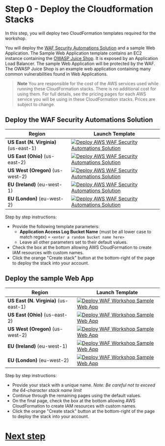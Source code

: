# Step 0 - Deploy the Cloudformation Stacks

In this step, you will deploy two CloudFormation templates required for the workshop.

You will deploy the [WAF Security Automations Solution](https://aws.amazon.com/solutions/aws-waf-security-automations/) and a sample Web Application. The Sample Web Application template contains an EC2 instance containing the [OWASP Juice Shop](https://www2.owasp.org/www-project-juice-shop/). It is exposed by an Application Load Balancer. The sample Web Application will be protected by the WAF. The OWASP Juice Shop is an example web application containing many common vulnerabilities found in Web Applications.

> **Note**
You are responsible for the cost of the AWS services used while running these CloudFormation stacks. There is no additional cost for using them. For full details, see the pricing pages for each AWS service you will be using in these CloudFormation stacks. Prices are subject to change.

## Deploy the WAF Security Automations Solution

|Region|Launch Template|
|------|---------------|
|**US East (N. Virginia)** (us-east-1) | [![Deploy AWS WAF Security Automations Solution](deploy-to-aws.png)](https://console.aws.amazon.com/cloudformation/home?region=us-east-1#/stacks/create/review?stackName=AWSWAFSecurityAutomations&templateURL=https://s3.amazonaws.com/solutions-reference/aws-waf-security-automations/v2.3.0/aws-waf-security-automations.template&param_ActivateHttpFloodProtectionParam=yes%20-%20AWS%20Lambda%20log%20parser&param_ActivateScannersProbesProtectionParam=yes%20-%20Amazon%20Athena%20log%20parser&param_EndpointType=ALB)|
|**US East (Ohio)** (us-east-2) | [![Deploy AWS WAF Security Automations Solution](deploy-to-aws.png)](https://console.aws.amazon.com/cloudformation/home?region=us-east-2#/stacks/create/review?stackName=AWSWAFSecurityAutomations&templateURL=https://s3.amazonaws.com/solutions-reference/aws-waf-security-automations/v2.3.0/aws-waf-security-automations.template&param_ActivateHttpFloodProtectionParam=yes%20-%20AWS%20Lambda%20log%20parser&param_ActivateScannersProbesProtectionParam=yes%20-%20Amazon%20Athena%20log%20parser&param_EndpointType=ALB)|
|**US West (Oregon)** (us-west-2) | [![Deploy AWS WAF Security Automations Solution](deploy-to-aws.png)](https://console.aws.amazon.com/cloudformation/home?region=us-west-2#/stacks/create/review?stackName=AWSWAFSecurityAutomations&templateURL=https://s3.amazonaws.com/solutions-reference/aws-waf-security-automations/v2.3.0/aws-waf-security-automations.template&param_ActivateHttpFloodProtectionParam=yes%20-%20AWS%20Lambda%20log%20parser&param_ActivateScannersProbesProtectionParam=yes%20-%20Amazon%20Athena%20log%20parser&param_EndpointType=ALB)|
|**EU (Ireland)** (eu-west-1) | [![Deploy AWS WAF Security Automations Solution](deploy-to-aws.png)](https://console.aws.amazon.com/cloudformation/home?region=eu-west-1#/stacks/create/review?stackName=AWSWAFSecurityAutomations&templateURL=https://s3.amazonaws.com/solutions-reference/aws-waf-security-automations/v2.3.0/aws-waf-security-automations.template&param_ActivateHttpFloodProtectionParam=yes%20-%20AWS%20Lambda%20log%20parser&param_ActivateScannersProbesProtectionParam=yes%20-%20Amazon%20Athena%20log%20parser&param_EndpointType=ALB)|
|**EU (London)** (eu-west-2) | [![Deploy AWS WAF Security Automations Solution](deploy-to-aws.png)](https://console.aws.amazon.com/cloudformation/home?region=eu-west-2#/stacks/create/review?stackName=AWSWAFSecurityAutomations&templateURL=https://s3.amazonaws.com/solutions-reference/aws-waf-security-automations/v2.3.0/aws-waf-security-automations.template&param_ActivateHttpFloodProtectionParam=yes%20-%20AWS%20Lambda%20log%20parser&param_ActivateScannersProbesProtectionParam=yes%20-%20Amazon%20Athena%20log%20parser&param_EndpointType=ALB)|

Step by step instructions:
* Provide the following template parameters:
  * **Application Access Log Bucket Name** (must be all lower case to match regex) = `<enter a random bucket name here>`
  * Leave all other parameters set to their default values.
* Check the box at the bottom allowing AWS CloudFormation to create IAM resources with custom names.
* Click the orange "Create stack" button at the bottom-right of the page to deploy the stack into your account.

## Deploy the sample Web App

|Region|Launch Template|
|------|---------------|
|**US East (N. Virginia)** (us-east-1) | [![Deploy WAF Workshop Sample Web App](deploy-to-aws.png)](https://console.aws.amazon.com/cloudformation/home?region=us-east-1#/stacks/new?stackName=WAFWorkshopSampleWebApp&templateURL=https://solution-builders-us-east-1.s3.us-east-1.amazonaws.com/aws-waf-classic-workshop/latest/main.template)|
|**US East (Ohio)** (us-east-2) | [![Deploy WAF Workshop Sample Web App](deploy-to-aws.png)](https://console.aws.amazon.com/cloudformation/home?region=us-east-2#/stacks/new?stackName=WAFWorkshopSampleWebApp&templateURL=https://solution-builders-us-east-2.s3.us-east-2.amazonaws.com/aws-waf-classic-workshop/latest/main.template)|
|**US West (Oregon)** (us-west-2) | [![Deploy WAF Workshop Sample Web App](deploy-to-aws.png)](https://console.aws.amazon.com/cloudformation/home?region=us-west-2#/stacks/new?stackName=WAFWorkshopSampleWebApp&templateURL=https://solution-builders-us-west-2.s3.us-west-2.amazonaws.com/aws-waf-classic-workshop/latest/main.template)|
|**EU (Ireland)** (eu-west-1) | [![Deploy WAF Workshop Sample Web App](deploy-to-aws.png)](https://console.aws.amazon.com/cloudformation/home?region=eu-west-1#/stacks/new?stackName=WAFWorkshopSampleWebApp&templateURL=https://solution-builders-eu-west-1.s3.eu-west-1.amazonaws.com/aws-waf-classic-workshop/latest/main.template)|
|**EU (London)** (eu-west-2) | [![Deploy WAF Workshop Sample Web App](deploy-to-aws.png)](https://console.aws.amazon.com/cloudformation/home?region=eu-west-2#/stacks/new?stackName=WAFWorkshopSampleWebApp&templateURL=https://solution-builders-eu-west-2.s3.eu-west-2.amazonaws.com/aws-waf-classic-workshop/latest/main.template)|

Step by step instructions:
* Provide your stack with a unique name. *Note: Be careful not to exceed the 64-character stack name limit*
* Continue through the remaining pages using the default values.
* On the final page, check the box at the bottom allowing AWS CloudFormation to create IAM resources with custom names.
* Click the orange "Create stack" button at the bottom-right of the page to deploy the stack into your account.

# [Next step](step-1.md)
